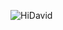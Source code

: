 ![HiDavid](https://github.com/pointless-code/hi-david/assets/18129171/6d16b2f3-4ec2-47a7-8c26-9dfecbdd753b)
